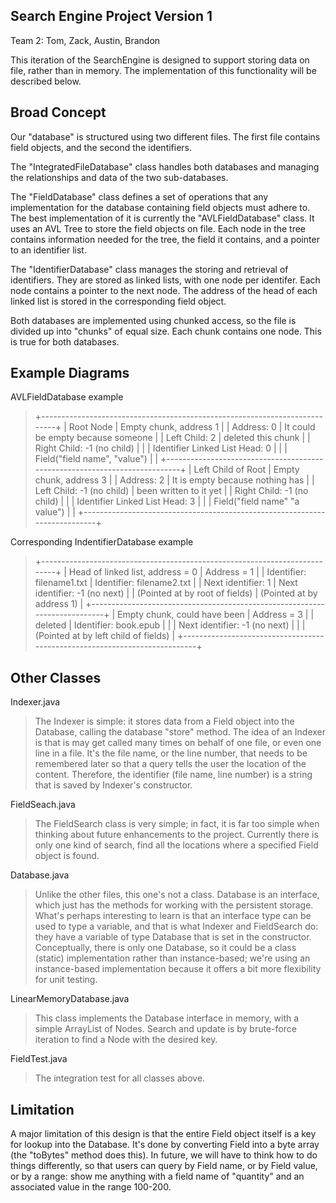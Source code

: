 Search Engine Project Version 1
-------------------------------

Team 2: Tom, Zack, Austin, Brandon

This iteration of the SearchEngine is designed to support
storing data on file, rather than in memory. The implementation
of this functionality will be described below.

Broad Concept
-------------

Our "database" is structured using two different files.
The first file contains field objects, and the second the identifiers.

The "IntegratedFileDatabase" class handles both databases and managing
the relationships and data of the two sub-databases.

The "FieldDatabase" class defines a set of operations that any implementation
for the database containing field objects must adhere to. 
The best implementation of it is currently the "AVLFieldDatabase" class.
It uses an AVL Tree to store the field objects on file. Each node in the 
tree contains information needed for the tree, the field it contains, and
a pointer to an identifier list.

The "IdentifierDatabase" class manages the storing and retrieval of identifiers.
They are stored as linked lists, with one node per identifer. Each node contains
a pointer to the next node. The address of the head of each linked list is 
stored in the corresponding field object.

Both databases are implemented using chunked access, so the file is divided up
into "chunks" of equal size. Each chunk contains one node. This is true
for both databases.

Example Diagrams
----------------

AVLFieldDatabase example
> +---------------------------------------------------------------------------+
> |  Root Node                         | Empty chunk, address 1               |
> |  Address: 0                        | It could be empty because someone    |
> |  Left Child: 2                     | deleted this chunk                   |
> |  Right Child: -1 (no child)        |                                      |
> |  Identifier Linked List Head: 0    |                                      |
> |  Field("field name", "value")      |                                      |
> +---------------------------------------------------------------------------+
> |  Left Child of Root                | Empty chunk, address 3               |
> |  Address: 2                        | It is empty because nothing has      |
> |  Left Child: -1 (no child)         | been written to it yet               |
> |  Right Child: -1 (no child)        |                                      |
> |  Identifier Linked List Head: 3    |                                      |
> |  Field("field name" "a value")     |                                      |
> +---------------------------------------------------------------------------+

Corresponding IndentifierDatabase example
> +---------------------------------------------------------------------------+
> | Head of linked list, address = 0   | Address = 1                          |
> | Identifier: filename1.txt          | Identifier: filename2.txt            |
> | Next identifier: 1                 | Next identifier: -1 (no next)        |
> | (Pointed at by root of fields)     | (Pointed at by address 1)            |
> +---------------------------------------------------------------------------+
> | Empty chunk, could have been       | Address = 3                          |
> | deleted                            | Identifier: book.epub                |
> |                                    | Next identifier: -1 (no next)        |
> |                                    | (Pointed at by left child of fields) |
> +---------------------------------------------------------------------------+

Other Classes
-------------

Indexer.java

> The Indexer is simple: it stores data from a Field object 
> into the Database, calling the database "store" method. The 
> idea of an Indexer is that is may get called many times on
> behalf of one file, or even one line in a file.  It's the 
> file name, or the line number, that needs to be remembered
> later so that a query tells the user the location of the 
> content. Therefore, the identifier (file name, line number) 
> is a string that is saved by Indexer's constructor.

FieldSeach.java

> The FieldSearch class is very simple; in fact, it is far 
> too simple when thinking about future enhancements to the 
> project.  Currently there is only one kind of search, find
> all the locations where a specified Field object is found.

Database.java

> Unlike the other files, this one's not a class. Database is 
> an interface, which just has the methods for working with 
> the persistent storage.  What's perhaps interesting to learn
> is that an interface type can be used to type a variable, 
> and that is what Indexer and FieldSearch do: they have a variable
> of type Database that is set in the constructor. Conceptually, 
> there is only one Database, so it could be a class (static) 
> implementation rather than instance-based; we're using an 
> instance-based implementation because it offers a bit more 
> flexibility for unit testing. 

LinearMemoryDatabase.java

> This class implements the Database interface in memory, 
> with a simple ArrayList of Nodes. Search and update is 
> by brute-force iteration to find a Node with the desired
> key.  

FieldTest.java

> The integration test for all classes above. 

Limitation
----------

A major limitation of this design is that the entire Field 
object itself is a key for lookup into the Database. It's done
by converting Field into a byte array (the "toBytes" method 
does this).  In future, we will have to think how to do things
differently, so that users can query by Field name, or by 
Field value, or by a range: show me anything with a field name
of "quantity" and an associated value in the range 100-200.
